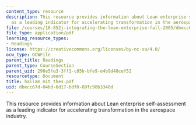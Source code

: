 ```yaml
---
content_type: resource
description: This resource provides information about Lean enterprise self-assessment
  as a leading indicator for accelerating transformation in the aerospace industry.
file: /courses/16-852j-integrating-the-lean-enterprise-fall-2005/dbecc67d04bd6d17bdf089fc98b3340d_hallam_mit_thes.pdf
file_type: application/pdf
learning_resource_types:
- Readings
license: https://creativecommons.org/licenses/by-nc-sa/4.0/
ocw_type: OCWFile
parent_title: Readings
parent_type: CourseSection
parent_uid: 298e5fe3-3ff1-c85b-bfe9-e4b9d48cef52
resourcetype: Document
title: hallam_mit_thes.pdf
uid: dbecc67d-04bd-6d17-bdf0-89fc98b3340d
---
```

This resource provides information about Lean enterprise self-assessment as a leading indicator for accelerating transformation in the aerospace industry.